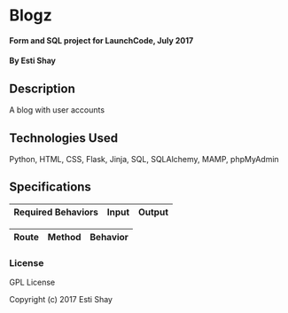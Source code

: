 # Blogz

#### Form and SQL project for LaunchCode, July 2017

#### By Esti Shay

## Description

A blog with user accounts

## Technologies Used

Python, HTML, CSS, Flask, Jinja, SQL, SQLAlchemy, MAMP, phpMyAdmin

## Specifications

| Required Behaviors | Input | Output |
|-----------|-------|--------|



| Route | Method | Behavior |
|-------|--------|----------|


### License

GPL License

Copyright (c) 2017 Esti Shay